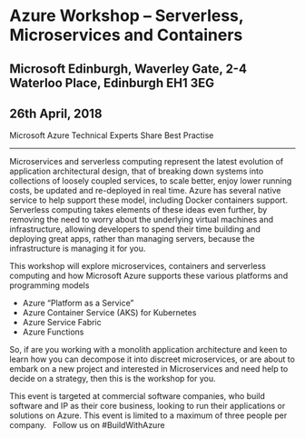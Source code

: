 # Azure Workshop – Serverless, Microservices and Containers 
## Microsoft Edinburgh, Waverley Gate, 2-4 Waterloo Place, Edinburgh EH1 3EG
## 26th April, 2018

Microsoft Azure Technical Experts Share Best Practise

---
Microservices and serverless computing represent the latest evolution of application architectural design, that of breaking down systems into collections of loosely coupled services, to scale better, enjoy lower running costs, be updated and re-deployed in real time. Azure has several native service to help support these model, including Docker containers support. Serverless computing takes elements of these ideas even further, by removing the need to worry about the underlying virtual machines and infrastructure, allowing developers to spend their time building and deploying great apps, rather than managing servers, because the infrastructure is managing it for you. 


This workshop will explore microservices, containers and serverless computing and how Microsoft Azure supports these various platforms and programming models
 
- Azure “Platform as a Service” 
- Azure Container Service (AKS) for Kubernetes
- Azure Service Fabric
- Azure Functions
 

So, if are you working with a monolith application architecture and keen to learn how you can decompose it into discreet microservices, or are about to embark on a new project and interested in Microservices and need help to decide on a strategy, then this is the workshop for you.


This event is targeted at commercial software companies, who build software and IP as their core business, looking to run their applications or solutions on Azure.
This event is limited to a maximum of three people per company.
 
Follow us on #BuildWithAzure 
